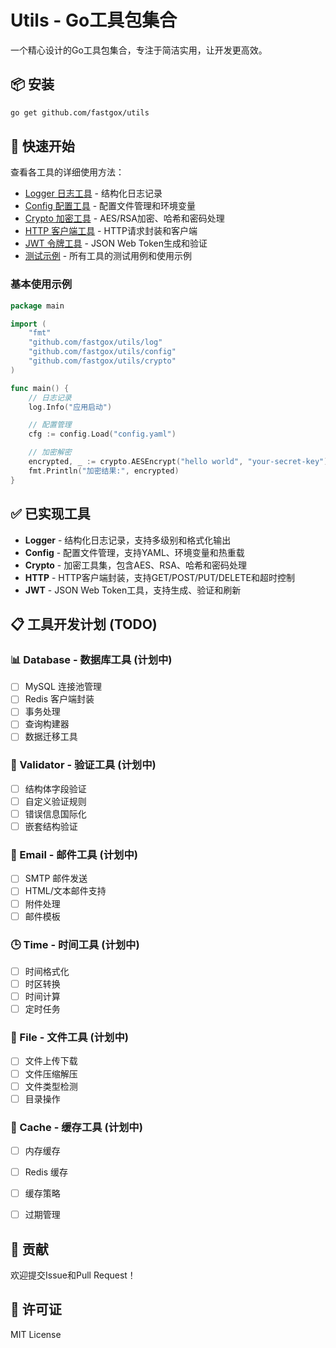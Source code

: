 # Utils - Go工具包集合

一个精心设计的Go工具包集合，专注于简洁实用，让开发更高效。

## 📦 安装

```bash
go get github.com/fastgox/utils
```

## 🎯 快速开始

查看各工具的详细使用方法：
- [Logger 日志工具](./log/README.md) - 结构化日志记录
- [Config 配置工具](./config/README.md) - 配置文件管理和环境变量
- [Crypto 加密工具](./crypto/README.md) - AES/RSA加密、哈希和密码处理
- [HTTP 客户端工具](./http/README.md) - HTTP请求封装和客户端
- [JWT 令牌工具](./jwt/README.md) - JSON Web Token生成和验证
- [测试示例](./test/README.md) - 所有工具的测试用例和使用示例

### 基本使用示例

```go
package main

import (
    "fmt"
    "github.com/fastgox/utils/log"
    "github.com/fastgox/utils/config"
    "github.com/fastgox/utils/crypto"
)

func main() {
    // 日志记录
    log.Info("应用启动")

    // 配置管理
    cfg := config.Load("config.yaml")

    // 加密解密
    encrypted, _ := crypto.AESEncrypt("hello world", "your-secret-key")
    fmt.Println("加密结果:", encrypted)
}
```

## ✅ 已实现工具

- **Logger** - 结构化日志记录，支持多级别和格式化输出
- **Config** - 配置文件管理，支持YAML、环境变量和热重载
- **Crypto** - 加密工具集，包含AES、RSA、哈希和密码处理
- **HTTP** - HTTP客户端封装，支持GET/POST/PUT/DELETE和超时控制
- **JWT** - JSON Web Token工具，支持生成、验证和刷新

## 📋 工具开发计划 (TODO)

### 📊 Database - 数据库工具 (计划中)
- [ ] MySQL 连接池管理
- [ ] Redis 客户端封装
- [ ] 事务处理
- [ ] 查询构建器
- [ ] 数据迁移工具

### 🔧 Validator - 验证工具 (计划中)
- [ ] 结构体字段验证
- [ ] 自定义验证规则
- [ ] 错误信息国际化
- [ ] 嵌套结构验证

### 📧 Email - 邮件工具 (计划中)
- [ ] SMTP 邮件发送
- [ ] HTML/文本邮件支持
- [ ] 附件处理
- [ ] 邮件模板

### 🕒 Time - 时间工具 (计划中)
- [ ] 时间格式化
- [ ] 时区转换
- [ ] 时间计算
- [ ] 定时任务

### 📁 File - 文件工具 (计划中)
- [ ] 文件上传下载
- [ ] 文件压缩解压
- [ ] 文件类型检测
- [ ] 目录操作

### 🔄 Cache - 缓存工具 (计划中)
- [ ] 内存缓存
- [ ] Redis 缓存
- [ ] 缓存策略
- [ ] 过期管理




## 🤝 贡献

欢迎提交Issue和Pull Request！

## 📄 许可证

MIT License
